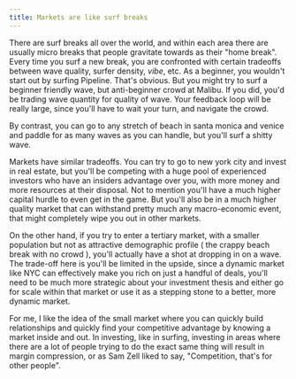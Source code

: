 ```yaml
---
title: Markets are like surf breaks
---
```

There are surf breaks all over the world, and within each area there are usually micro breaks that people gravitate towards as their "home break". Every time you surf a new break, you are confronted with certain tradeoffs between wave quality, surfer density, *vibe*, etc. As a beginner, you wouldn't start out by surfing Pipeline. That's obvious. But you might try to surf a beginner friendly wave, but anti-beginner crowd at Malibu. If you did, you'd be trading wave quantity for quality of wave. Your feedback loop will be really large, since you'll have to wait your turn, and navigate the crowd. 

By contrast, you can go to any stretch of beach in santa monica and venice and paddle for as many waves as you can handle, but you'll surf a shitty wave. 

Markets have similar tradeoffs. You can try to go to new york city and invest in real estate, but you'll be competing with a huge pool of experienced investors who have an insiders advantage over you, with more money and more resources at their disposal. Not to mention you'll have a much higher capital hurdle to even get in the game. But you'll also be in a much higher quality market that can withstand pretty much any macro-economic event, that might completely wipe you out in other markets. 

On the other hand, if you try to enter a tertiary market, with a smaller population but not as attractive demographic profile ( the crappy beach break with no crowd ), you'll actually have a shot at dropping in on a wave. The trade-off here is you'll be limited in the upside, since a dynamic market like NYC can effectively make you rich on just a handful of deals, you'll need to be much more strategic about your investment thesis and either go for scale within that market or use it as a stepping stone to a better, more dynamic market. 

For me, I like the idea of the small market where you can quickly build relationships and quickly find your competitive advantage by knowing a market inside and out. In investing, like in surfing, investing in areas where there are a lot of people trying to do the exact same thing will result in margin compression, or as Sam Zell liked to say, "Competition, that's for other people". 